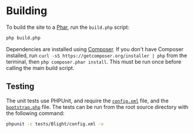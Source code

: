 Building
========

To build the site to a [Phar](http://us3.php.net/manual/en/intro.phar.php), run the `build.php` script:

~~~bash
php build.php
~~~

Dependencies are installed using [Composer](http://getcomposer.org). If you don't have Composer installed, run `curl -sS https://getcomposer.org/installer | php` from the terminal, then `php composer.phar install`. This must be run once before calling the main build script.


## Testing

The unit tests use PHPUnit, and require the [`config.xml`](../tests/Blight/config.xml) file, and the [`bootstrap.php`](../tests/Blight/bootstrap.php) file. The tests can be run from the root source directory with the following command:

~~~bash
phpunit -c tests/Blight/config.xml -v
~~~
